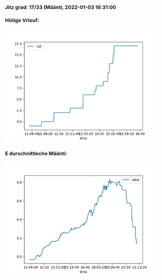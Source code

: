 ### Jitz grad: 17/33 (Määnti, 2022-01-03 16:31:00

### Hütige Vrlouf:
![Graph](Today.png)

### E durschnittleche Määnti:
![Graph](Määnti.png)